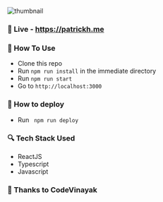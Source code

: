![thumbnail](https://user-images.githubusercontent.com/58818596/236217232-d94ad44f-3167-4458-b50e-3591824c5e53.png)


### 👋 Live - https://patrickh.me

### 🧠 How To Use

- Clone this repo
- Run `npm run install` in the immediate directory
- Run `npm run start`
- Go to `http://localhost:3000   `

### 🚗 How to deploy

- Run ` npm run deploy`

### 🔍 Tech Stack Used

- ReactJS
- Typescript
- Javascript

### 👏 Thanks to CodeVinayak
